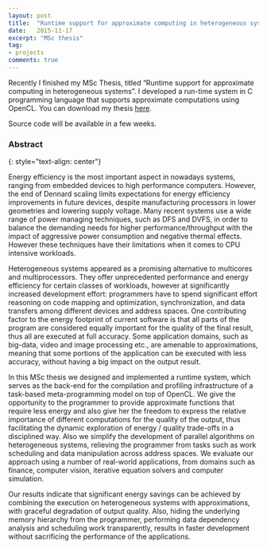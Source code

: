 ```yaml
---
layout: post
title:  "Runtime support for approximate computing in heterogeneous systems"
date:   2015-11-17
excerpt: "MSc thesis"
tag:
- projects
comments: true
---
```

Recently I finished my MSc Thesis, titled “Runtime support for approximate computing in heterogeneous systems”. I developed a run-time system in C programming language that supports approximate  computations using OpenCL. You can download my thesis <a href="{{site.url}}/assets/files/msc_thesis.pdf">here</a>.

Source code will be available in a few weeks.

### Abstract
{: style="text-align: center"}

Energy efficiency is the most important aspect in nowadays systems, ranging from embedded devices to high performance computers. However, the end of Dennard scaling limits expectations for energy efficiency improvements in future devices, despite manufacturing processors in lower geometries and lowering supply voltage. Many recent systems use a wide range of power managing techniques, such as DFS and DVFS, in order to balance the demanding needs for higher performance/throughput with the impact of aggressive power consumption and negative thermal effects. However these techniques have their limitations when it comes to CPU intensive workloads.

Heterogeneous systems appeared as a promising alternative to multicores and multiprocessors. They offer unprecedented performance
and energy efficiency for certain classes of workloads, however at significantly increased development effort: programmers have to spend significant effort reasoning on code mapping and optimization, synchronization, and data transfers among different devices and address
spaces. One contributing factor to the energy footprint of current software is that all parts of the program are considered equally important for the quality of the final result, thus all are executed at full accuracy. Some application domains, such as big-data, video and image processing etc., are amenable to approximations, meaning that some portions of the application can be executed with less accuracy, without having a big impact on the output result.

In this MSc thesis we designed and implemented a runtime system, which serves as the back-end for the compilation and profiling infrastructure of a task-based meta-programming model on top of OpenCL. We give the opportunity to the programmer to provide approximate functions that require less energy and also give her the freedom to express the relative  importance of different computations for the quality of the output, thus facilitating the dynamic exploration of energy / quality trade-offs in a disciplined way. Also we simplify the development of parallel algorithms on heterogeneous systems, relieving the programmer from tasks such as work scheduling and data manipulation across address spaces. We evaluate our approach using a number of real-world applications, from domains such as finance, computer vision, iterative equation solvers and computer simulation.

Our results indicate that significant energy savings can be achieved by combining the execution on heterogeneous systems with approximations, with graceful degradation of output quality. Also, hiding the underlying memory hierarchy from the programmer, performing data dependency analysis and scheduling work transparently, results in faster development without sacrificing the performance of the applications.